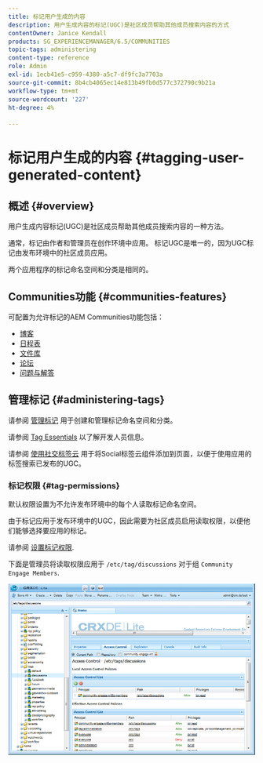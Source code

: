 ```yaml
---
title: 标记用户生成的内容
description: 用户生成内容的标记(UGC)是社区成员帮助其他成员搜索内容的方式
contentOwner: Janice Kendall
products: SG_EXPERIENCEMANAGER/6.5/COMMUNITIES
topic-tags: administering
content-type: reference
role: Admin
exl-id: 1ecb41e5-c959-4380-a5c7-df9fc3a7703a
source-git-commit: 8b4cb4065ec14e813b49fb0d577c372790c9b21a
workflow-type: tm+mt
source-wordcount: '227'
ht-degree: 4%

---
```


# 标记用户生成的内容 {#tagging-user-generated-content}

## 概述 {#overview}

用户生成内容标记(UGC)是社区成员帮助其他成员搜索内容的一种方法。

通常，标记由作者和管理员在创作环境中应用。 标记UGC是唯一的，因为UGC标记由发布环境中的社区成员应用。

两个应用程序的标记命名空间和分类是相同的。

## Communities功能 {#communities-features}

可配置为允许标记的AEM Communities功能包括：

* [博客](blog-feature.md)
* [日程表](calendar.md)
* [文件库](file-library.md)
* [论坛](forum.md#configuretheaddedforum)
* [问题与解答](working-with-qna.md)

## 管理标记 {#administering-tags}

请参阅 [管理标记](../../help/sites-administering/tags.md#tagging-console) 用于创建和管理标记命名空间和分类。

请参阅 [Tag Essentials](tag.md) 以了解开发人员信息。

请参阅 [使用社交标签云](tagcloud.md) 用于将Social标签云组件添加到页面，以便于使用应用的标签搜索已发布的UGC。

### 标记权限 {#tag-permissions}

默认权限设置为不允许发布环境中的每个人读取标记命名空间。

由于标记应用于发布环境中的UGC，因此需要为社区成员启用读取权限，以便他们能够选择要应用的标记。

请参阅 [设置标记权限](../../help/sites-administering/tags.md#setting-tag-permissions).

下面是管理员将读取权限应用于 `/etc/tag/discussions` 对于组 `Community Engage Members`.

![tag-permissions](assets/tag-permissions.png)
